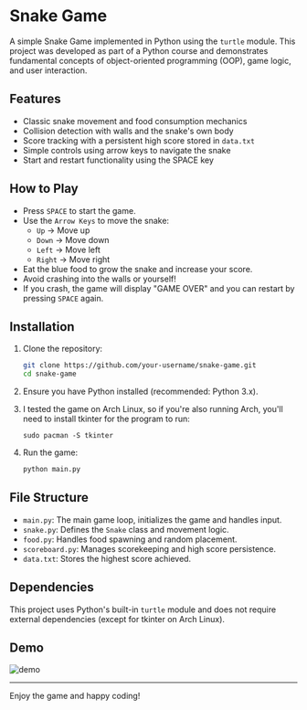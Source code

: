 # Snake Game

A simple Snake Game implemented in Python using the `turtle` module. This project was developed as part of a Python course and demonstrates fundamental concepts of object-oriented programming (OOP), game logic, and user interaction.

## Features
- Classic snake movement and food consumption mechanics
- Collision detection with walls and the snake's own body
- Score tracking with a persistent high score stored in `data.txt`
- Simple controls using arrow keys to navigate the snake
- Start and restart functionality using the SPACE key

## How to Play
- Press `SPACE` to start the game.
- Use the `Arrow Keys` to move the snake:
  - `Up` → Move up
  - `Down` → Move down
  - `Left` → Move left
  - `Right` → Move right
- Eat the blue food to grow the snake and increase your score.
- Avoid crashing into the walls or yourself!
- If you crash, the game will display "GAME OVER" and you can restart by pressing `SPACE` again.

## Installation
1. Clone the repository:
   ```sh
   git clone https://github.com/your-username/snake-game.git
   cd snake-game
   ```
2. Ensure you have Python installed (recommended: Python 3.x).

3. I tested the game on Arch Linux, so if you're also running Arch, you'll need to install tkinter for the program to run:
   ```
   sudo pacman -S tkinter
   ```

3. Run the game:
   ```sh
   python main.py
   ```

## File Structure
- `main.py`: The main game loop, initializes the game and handles input.
- `snake.py`: Defines the `Snake` class and movement logic.
- `food.py`: Handles food spawning and random placement.
- `scoreboard.py`: Manages scorekeeping and high score persistence.
- `data.txt`: Stores the highest score achieved.

## Dependencies
This project uses Python's built-in `turtle` module and does not require external dependencies (except for tkinter on Arch Linux).


## Demo
![demo](https://github.com/user-attachments/assets/d9029155-2e8c-46fa-89ee-485a2f1b6475)


---

Enjoy the game and happy coding!

